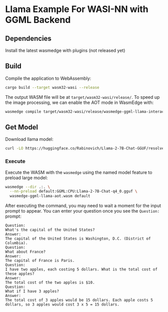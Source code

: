 # Llama Example For WASI-NN with GGML Backend

## Dependencies

Install the latest wasmedge with plugins (not released yet)

## Build

Compile the application to WebAssembly:

```bash
cargo build --target wasm32-wasi --release
```

The output WASM file will be at `target/wasm32-wasi/release/`.
To speed up the image processing, we can enable the AOT mode in WasmEdge with:

```bash
wasmedge compile target/wasm32-wasi/release/wasmedge-ggml-llama-interactive.wasm aot.wasm
```

## Get Model

Download llama model:

```bash
curl -LO https://huggingface.co/Rabinovich/Llama-2-7B-Chat-GGUF/resolve/main/Llama-2-7B-Chat-q4_0.gguf
```

### Execute

Execute the WASM with the `wasmedge` using the named model feature to preload large model:

```bash
wasmedge --dir .:. \
  --nn-preload default:GGML:CPU:Llama-2-7B-Chat-q4_0.gguf \
  wasmedge-ggml-llama-aot.wasm default
```

After executing the command, you may need to wait a moment for the input prompt to appear.
You can enter your question once you see the `Question:` prompt:

```console
Question:
What's the capital of the United States?
Answer:
The capital of the United States is Washington, D.C. (District of Columbia).
Question:
What about France?
Answer:
The capital of France is Paris.
Question:
I have two apples, each costing 5 dollars. What is the total cost of these apples?
Answer:
The total cost of the two apples is $10.
Question:
What if I have 3 apples?
Answer:
The total cost of 3 apples would be 15 dollars. Each apple costs 5 dollars, so 3 apples would cost 3 x 5 = 15 dollars.
```
